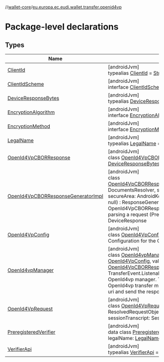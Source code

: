 //[wallet-core](../../index.md)/[eu.europa.ec.eudi.wallet.transfer.openid4vp](index.md)

# Package-level declarations

## Types

| Name                                                                                        | Summary                                                                                                                                                                                                                                                                                                                                                                                                                                                                                                                                 |
|---------------------------------------------------------------------------------------------|-----------------------------------------------------------------------------------------------------------------------------------------------------------------------------------------------------------------------------------------------------------------------------------------------------------------------------------------------------------------------------------------------------------------------------------------------------------------------------------------------------------------------------------------|
| [ClientId](index.md#-875823108%2FClasslikes%2F1615067946)                                   | [androidJvm]<br>typealias [ClientId](index.md#-875823108%2FClasslikes%2F1615067946) = [String](https://kotlinlang.org/api/latest/jvm/stdlib/kotlin/-string/index.html)                                                                                                                                                                                                                                                                                                                                                                  |
| [ClientIdScheme](-client-id-scheme/index.md)                                                | [androidJvm]<br>interface [ClientIdScheme](-client-id-scheme/index.md)                                                                                                                                                                                                                                                                                                                                                                                                                                                                  |
| [DeviceResponseBytes](index.md#943895756%2FClasslikes%2F1615067946)                         | [androidJvm]<br>typealias [DeviceResponseBytes](index.md#943895756%2FClasslikes%2F1615067946) = [ByteArray](https://kotlinlang.org/api/latest/jvm/stdlib/kotlin/-byte-array/index.html)                                                                                                                                                                                                                                                                                                                                                 |
| [EncryptionAlgorithm](-encryption-algorithm/index.md)                                       | [androidJvm]<br>interface [EncryptionAlgorithm](-encryption-algorithm/index.md)                                                                                                                                                                                                                                                                                                                                                                                                                                                         |
| [EncryptionMethod](-encryption-method/index.md)                                             | [androidJvm]<br>interface [EncryptionMethod](-encryption-method/index.md)                                                                                                                                                                                                                                                                                                                                                                                                                                                               |
| [LegalName](index.md#1416418972%2FClasslikes%2F1615067946)                                  | [androidJvm]<br>typealias [LegalName](index.md#1416418972%2FClasslikes%2F1615067946) = [String](https://kotlinlang.org/api/latest/jvm/stdlib/kotlin/-string/index.html)                                                                                                                                                                                                                                                                                                                                                                 |
| [OpenId4VpCBORResponse](-open-id4-vp-c-b-o-r-response/index.md)                             | [androidJvm]<br>class [OpenId4VpCBORResponse](-open-id4-vp-c-b-o-r-response/index.md)(val deviceResponseBytes: [DeviceResponseBytes](index.md#943895756%2FClasslikes%2F1615067946)) : Response                                                                                                                                                                                                                                                                                                                                          |
| [OpenId4VpCBORResponseGeneratorImpl](-open-id4-vp-c-b-o-r-response-generator-impl/index.md) | [androidJvm]<br>class [OpenId4VpCBORResponseGeneratorImpl](-open-id4-vp-c-b-o-r-response-generator-impl/index.md)(documentsResolver: DocumentsResolver, storageEngine: StorageEngine, secureArea: AndroidKeystoreSecureArea, logger: [Logger](../eu.europa.ec.eudi.wallet.logging/-logger/index.md)? = null) : ResponseGenerator&lt;[OpenId4VpRequest](-open-id4-vp-request/index.md)&gt; <br>OpenId4VpCBORResponseGeneratorImpl class is used for parsing a request (Presentation Definition) and generating the DeviceResponse        |
| [OpenId4VpConfig](-open-id4-vp-config/index.md)                                             | [androidJvm]<br>class [OpenId4VpConfig](-open-id4-vp-config/index.md)<br>Configuration for the OpenId4Vp transfer.                                                                                                                                                                                                                                                                                                                                                                                                                      |
| [OpenId4vpManager](-open-id4vp-manager/index.md)                                            | [androidJvm]<br>class [OpenId4vpManager](-open-id4vp-manager/index.md)(context: [Context](https://developer.android.com/reference/kotlin/android/content/Context.html), openId4VpConfig: [OpenId4VpConfig](-open-id4-vp-config/index.md), val responseGenerator: [OpenId4VpCBORResponseGeneratorImpl](-open-id4-vp-c-b-o-r-response-generator-impl/index.md)) : TransferEvent.Listenable<br>OpenId4vp manager. This class is used to manage the OpenId4vp transfer method. It is used to resolve the request uri and send the response. |
| [OpenId4VpRequest](-open-id4-vp-request/index.md)                                           | [androidJvm]<br>class [OpenId4VpRequest](-open-id4-vp-request/index.md)(val openId4VPAuthorization: ResolvedRequestObject.OpenId4VPAuthorization, val sessionTranscript: SessionTranscriptBytes) : Request                                                                                                                                                                                                                                                                                                                              |
| [PreregisteredVerifier](-preregistered-verifier/index.md)                                   | [androidJvm]<br>data class [PreregisteredVerifier](-preregistered-verifier/index.md)(var clientId: [ClientId](index.md#-875823108%2FClasslikes%2F1615067946), var legalName: [LegalName](index.md#1416418972%2FClasslikes%2F1615067946), var verifierApi: [VerifierApi](index.md#-1538977700%2FClasslikes%2F1615067946))                                                                                                                                                                                                                |
| [VerifierApi](index.md#-1538977700%2FClasslikes%2F1615067946)                               | [androidJvm]<br>typealias [VerifierApi](index.md#-1538977700%2FClasslikes%2F1615067946) = [String](https://kotlinlang.org/api/latest/jvm/stdlib/kotlin/-string/index.html)                                                                                                                                                                                                                                                                                                                                                              |
